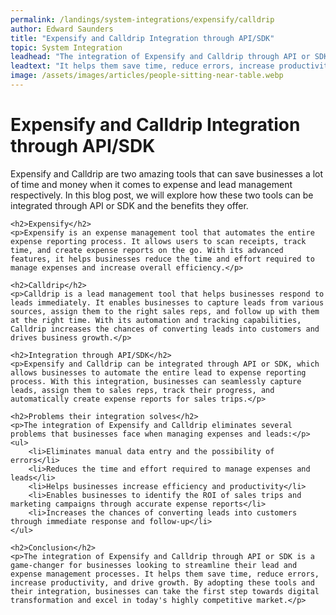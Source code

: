 ```yaml
---
permalink: /landings/system-integrations/expensify/calldrip
author: Edward Saunders
title: "Expensify and Calldrip Integration through API/SDK"
topic: System Integration
leadhead: "The integration of Expensify and Calldrip through API or SDK is a game-changer for businesses looking to streamline their lead and expense management processes"
leadtext: "It helps them save time, reduce errors, increase productivity, and drive growth. By adopting these tools and their integration, businesses can take the first step towards digital transformation and excel in today's highly competitive market."
image: /assets/images/articles/people-sitting-near-table.webp
---
```

<div class="arttext">	<h1>Expensify and Calldrip Integration through API/SDK</h1>
	<p>Expensify and Calldrip are two amazing tools that can save businesses a lot of time and money when it comes to expense and lead management respectively. In this blog post, we will explore how these two tools can be integrated through API or SDK and the benefits they offer.</p>

	<h2>Expensify</h2>
	<p>Expensify is an expense management tool that automates the entire expense reporting process. It allows users to scan receipts, track time, and create expense reports on the go. With its advanced features, it helps businesses reduce the time and effort required to manage expenses and increase overall efficiency.</p>

	<h2>Calldrip</h2>
	<p>Calldrip is a lead management tool that helps businesses respond to leads immediately. It enables businesses to capture leads from various sources, assign them to the right sales reps, and follow up with them at the right time. With its automation and tracking capabilities, Calldrip increases the chances of converting leads into customers and drives business growth.</p>

	<h2>Integration through API/SDK</h2>
	<p>Expensify and Calldrip can be integrated through API or SDK, which allows businesses to automate the entire lead to expense reporting process. With this integration, businesses can seamlessly capture leads, assign them to sales reps, track their progress, and automatically create expense reports for sales trips.</p>

	<h2>Problems their integration solves</h2>
	<p>The integration of Expensify and Calldrip eliminates several problems that businesses face when managing expenses and leads:</p>
	<ul>
		<li>Eliminates manual data entry and the possibility of errors</li>
		<li>Reduces the time and effort required to manage expenses and leads</li>
		<li>Helps businesses increase efficiency and productivity</li>
		<li>Enables businesses to identify the ROI of sales trips and marketing campaigns through accurate expense reports</li>
		<li>Increases the chances of converting leads into customers through immediate response and follow-up</li>
	</ul>

	<h2>Conclusion</h2>
	<p>The integration of Expensify and Calldrip through API or SDK is a game-changer for businesses looking to streamline their lead and expense management processes. It helps them save time, reduce errors, increase productivity, and drive growth. By adopting these tools and their integration, businesses can take the first step towards digital transformation and excel in today's highly competitive market.</p>

</div>